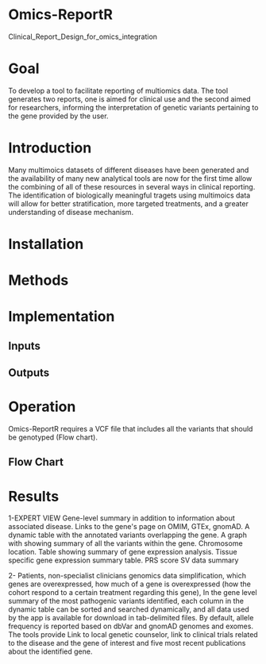 # Omics-ReportR
Clinical_Report_Design_for_omics_integration

# Goal
To develop a tool to facilitate reporting of multiomics data. The tool generates two reports, one is aimed for clinical use and the second aimed for researchers, informing the interpretation of genetic variants pertaining to the gene provided by the user.

# Introduction
Many multimoics datasets of different diseases have been generated and the availability of many new analytical tools are now for the first time allow the combining of all of these resources in several ways in clinical reporting. The identification of biologically meaningful tragets using multimoics data will allow for better stratification, more targeted treatments, and a greater understanding of disease mechanism.

# Installation 

# Methods
# Implementation


## Inputs


## Outputs

# Operation
Omics-ReportR requires a VCF file that includes all the variants that should be genotyped (Flow chart).

## Flow Chart


# Results
1-EXPERT VIEW
  Gene-level summary in addition to information about associated disease.
  Links to the gene's page on OMIM, GTEx, gnomAD.
  A dynamic table with the annotated variants overlapping the gene.
  A graph with showing summary of all the variants within the gene.
  Chromosome location.
  Table showing summary of gene expression analysis.
  Tissue specific gene expression summary table.
  PRS score
  SV data summary 
 
 2- Patients, non-specialist clinicians
genomics data simplification, which genes are overexpressed, how much of a gene is overexpressed (how the cohort respond to a certain treatment regarding this gene), In the gene level summary of the most pathogenic variants identified, each column in the dynamic table can be sorted and searched dynamically, and all data used by the app is available for download in tab-delimited files. By default, allele frequency is reported based on dbVar and gnomAD genomes and exomes. 
The tools provide Link to local genetic counselor, link to clinical trials related to the disease and the gene of interest and five most recent publications about the identified gene.


